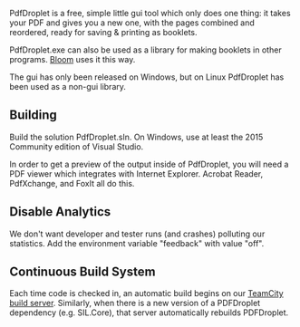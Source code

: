 PdfDroplet is a free, simple little gui tool which only does one thing:  it takes your PDF and gives you a new one, with the pages combined and reordered, ready for saving & printing as booklets.

PdfDroplet.exe can also be used as a library for making booklets in other programs. [Bloom](https://github.com/BloomBooks/BloomDesktop) uses it this way.

The gui has only been released on Windows, but on Linux PdfDroplet has been used as a non-gui library.

## Building ##

Build the solution PdfDroplet.sln. On Windows, use at least the 2015 Community edition of Visual Studio.

In order to get a preview of the output inside of PdfDroplet, you will need a PDF viewer which integrates with Internet Explorer. Acrobat Reader, PdfXchange, and FoxIt all do this.

## Disable Analytics

We don't want developer and tester runs (and crashes) polluting our statistics. Add the environment variable "feedback" with value "off".


## Continuous Build System

Each time code is checked in, an automatic build begins on our [TeamCity build server](http://build.palaso.org/project.html?projectId=PdfDroplet). Similarly, when there is a new version of a PDFDroplet dependency (e.g. SIL.Core), that server automatically rebuilds PDFDroplet.

